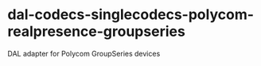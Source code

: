 # dal-codecs-singlecodecs-polycom-realpresence-groupseries
DAL adapter for Polycom GroupSeries devices
